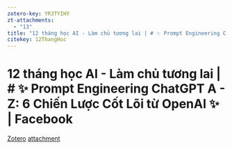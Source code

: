 ```yaml
---
zotero-key: YR3TYIHY
zt-attachments:
  - "13"
title: "12 tháng học AI - Làm chủ tương lai | # ✨ Prompt Engineering ChatGPT A - Z: 6 Chiến Lược Cốt Lõi từ OpenAI ✨ | Facebook"
citekey: 12ThangHoc
---
```

# 12 tháng học AI - Làm chủ tương lai | # ✨ Prompt Engineering ChatGPT A - Z: 6 Chiến Lược Cốt Lõi từ OpenAI ✨ | Facebook

[Zotero](zotero://select/library/items/YR3TYIHY) [attachment](<file:///Users/maccredyreina/Library/Mobile%20Documents/iCloud~md~obsidian/Documents/Zotero/storage/L9U8LV5Y/1294636655148120.html>)
